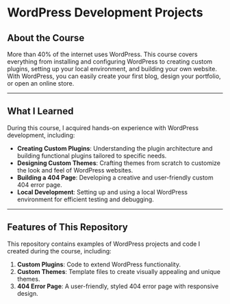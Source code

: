 # WordPress Development Projects

## About the Course
More than 40% of the internet uses WordPress. This course covers everything from installing and configuring WordPress to creating custom plugins, setting up your local environment, and building your own website. With WordPress, you can easily create your first blog, design your portfolio, or open an online store.

---

## What I Learned
During this course, I acquired hands-on experience with WordPress development, including:

- **Creating Custom Plugins**: Understanding the plugin architecture and building functional plugins tailored to specific needs.
- **Designing Custom Themes**: Crafting themes from scratch to customize the look and feel of WordPress websites.
- **Building a 404 Page**: Developing a creative and user-friendly custom 404 error page.
- **Local Development**: Setting up and using a local WordPress environment for efficient testing and debugging.

---

## Features of This Repository
This repository contains examples of WordPress projects and code I created during the course, including:

1. **Custom Plugins**: Code to extend WordPress functionality.
2. **Custom Themes**: Template files to create visually appealing and unique themes.
3. **404 Error Page**: A user-friendly, styled 404 error page with responsive design.

